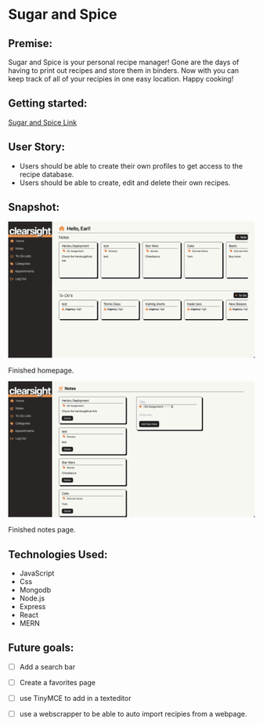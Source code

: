 # Sugar and Spice


## Premise: 

Sugar and Spice is your personal recipe manager!
Gone are the days of having to print out recipes and store them in binders. Now with you can keep track of all of your recipies in one easy location. 
Happy cooking!


## Getting started:
[Sugar and Spice Link](https://sugar-and-spice.herokuapp.com/)


## User Story:

- Users should be able to create their own profiles to get access to the recipe database.
- Users should be able to create, edit and delete their own recipes.


## Snapshot:
 
![Finished Homepage](./img/final-homepage.png)

Finished homepage.

![Finished Notes Pages](./img/final-notes.png)

Finished notes page.


## Technologies Used:
- JavaScript
- Css
- Mongodb
- Node.js
- Express
- React
- MERN


## Future goals:
- [ ] Add a search bar
- [ ] Create a favorites page
- [ ] use TinyMCE to add in a texteditor
- [ ] use a webscrapper to be able to auto import recipies from a webpage.


